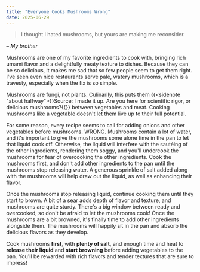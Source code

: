 ```yaml
---
title: "Everyone Cooks Mushrooms Wrong"
date: 2025-06-29
---
```


> I thought I hated mushrooms, but yours are making me reconsider.

*– My brother*

Mushrooms are one of my favorite ingredients to cook with, bringing rich umami flavor and a delightfully meaty texture to dishes. Because they can be so delicious, it makes me sad that so few people seem to get them right. I've seen even nice restaurants serve pale, watery mushrooms, which is a travesty, especially when the fix is so simple.

Mushrooms are fungi, not plants. Culinarily, this puts them {{<sidenote "about halfway">}}Source: I made it up. Are you here for scientific rigor, or delicious mushrooms?{{</sidenote>}} between vegetables and meat. Cooking mushrooms like a vegetable doesn't let them live up to their full potential.

For some reason, every recipe seems to call for adding onions and other vegetables before mushrooms. WRONG. Mushrooms contain a lot of water, and it's important to give the mushrooms some alone time in the pan to let that liquid cook off. Otherwise, the liquid will interfere with the sautéing of the other ingredients, rendering them soggy, and you'll undercook the mushrooms for fear of overcooking the other ingredients. Cook the mushrooms first, and don't add other ingredients to the pan until the mushrooms stop releasing water. A generous sprinkle of salt added along with the mushrooms will help draw out the liquid, as well as enhancing their flavor.

Once the mushrooms stop releasing liquid, continue cooking them until they start to brown. A bit of a sear adds depth of flavor and texture, and mushrooms are quite sturdy. There's a big window between ready and overcooked, so don't be afraid to let the mushrooms cook! Once the mushrooms are a bit browned, it's finally time to add other ingredients alongside them. The mushrooms will happily sit in the pan and absorb the delicious flavors as they develop.

Cook mushrooms **first**, with **plenty of salt**, and enough time and heat to **release their liquid** and **start browning** before adding vegetables to the pan. You'll be rewarded with rich flavors and tender textures that are sure to impress!